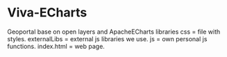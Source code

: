 # Viva-ECharts
Geoportal base on open layers and ApacheECharts libraries
css = file with styles.
externalLibs = external js libraries we use.
js = own personal js functions.
index.html = web page.
